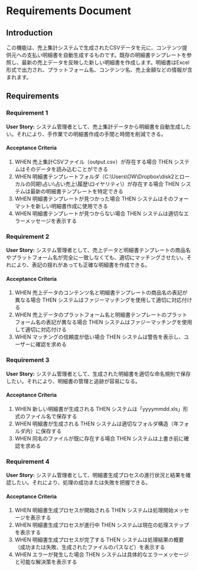 ﻿# Requirements Document

## Introduction

この機能は、売上集計システムで生成されたCSVデータを元に、コンテンツ提供元への支払い明細書を自動生成するものです。既存の明細書テンプレートを参照し、最新の売上データを反映した新しい明細書を作成します。明細書はExcel形式で出力され、プラットフォーム名、コンテンツ名、売上金額などの情報が含まれます。

## Requirements

### Requirement 1

**User Story:** システム管理者として、売上集計データから明細書を自動生成したい。それにより、手作業での明細書作成の手間と時間を削減できる。

#### Acceptance Criteria

1. WHEN 売上集計CSVファイル（output.csv）が存在する場合 THEN システムはそのデータを読み込むことができる
2. WHEN 明細書テンプレートフォルダ（C:\Users\OW\Dropbox\disk2とローカルの同期\占い\占い売上\履歴\ロイヤリティ\）が存在する場合 THEN システムは最新の明細書テンプレートを特定できる
3. WHEN 明細書テンプレートが見つかった場合 THEN システムはそのフォーマットを新しい明細書作成に使用できる
4. WHEN 明細書テンプレートが見つからない場合 THEN システムは適切なエラーメッセージを表示する

### Requirement 2

**User Story:** システム管理者として、売上データと明細書テンプレートの商品名やプラットフォーム名が完全に一致しなくても、適切にマッチングさせたい。それにより、表記の揺れがあっても正確な明細書を作成できる。

#### Acceptance Criteria

1. WHEN 売上データのコンテンツ名と明細書テンプレートの商品名の表記が異なる場合 THEN システムはファジーマッチングを使用して適切に対応付ける
2. WHEN 売上データのプラットフォーム名と明細書テンプレートのプラットフォーム名の表記が異なる場合 THEN システムはファジーマッチングを使用して適切に対応付ける
3. WHEN マッチングの信頼度が低い場合 THEN システムは警告を表示し、ユーザーに確認を求める

### Requirement 3

**User Story:** システム管理者として、生成された明細書を適切な命名規則で保存したい。それにより、明細書の管理と追跡が容易になる。

#### Acceptance Criteria

1. WHEN 新しい明細書が生成される THEN システムは「yyyymmdd.xls」形式のファイル名で保存する
2. WHEN 明細書が生成される THEN システムは適切なフォルダ構造（年フォルダ内）に保存する
3. WHEN 同名のファイルが既に存在する場合 THEN システムは上書き前に確認を求める

### Requirement 4

**User Story:** システム管理者として、明細書生成プロセスの進行状況と結果を確認したい。それにより、処理の成功または失敗を把握できる。

#### Acceptance Criteria

1. WHEN 明細書生成プロセスが開始される THEN システムは処理開始メッセージを表示する
2. WHEN 明細書生成プロセスが進行中 THEN システムは現在の処理ステップを表示する
3. WHEN 明細書生成プロセスが完了する THEN システムは処理結果の概要（成功または失敗、生成されたファイルのパスなど）を表示する
4. WHEN エラーが発生した場合 THEN システムは具体的なエラーメッセージと可能な解決策を表示する
